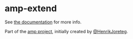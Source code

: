 # amp-extend

See [the documentation](http://amp-project.com#amp-extend) for more info.

Part of the [amp project](http://amp-project.com#amp-extend), initially created by [@HenrikJoreteg](http://twitter.com/henrikjoreteg).